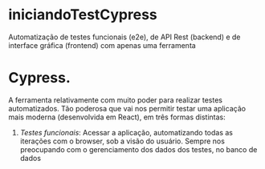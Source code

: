 # iniciandoTestCypress
Automatização de testes funcionais (e2e), de API Rest (backend) e de interface gráfica (frontend) com apenas uma ferramenta

<h1>Cypress.</h1>

A ferramenta relativamente com muito poder para realizar testes automatizados. Tão poderosa que vai nos permitir testar uma aplicação mais moderna (desenvolvida em React), em três formas distintas:

1. <em>Testes funcionais</em>: Acessar a aplicação, automatizando todas as iterações com o browser, sob a visão do usuário. Sempre nos preocupando com o gerenciamento dos dados dos testes, no banco de dados